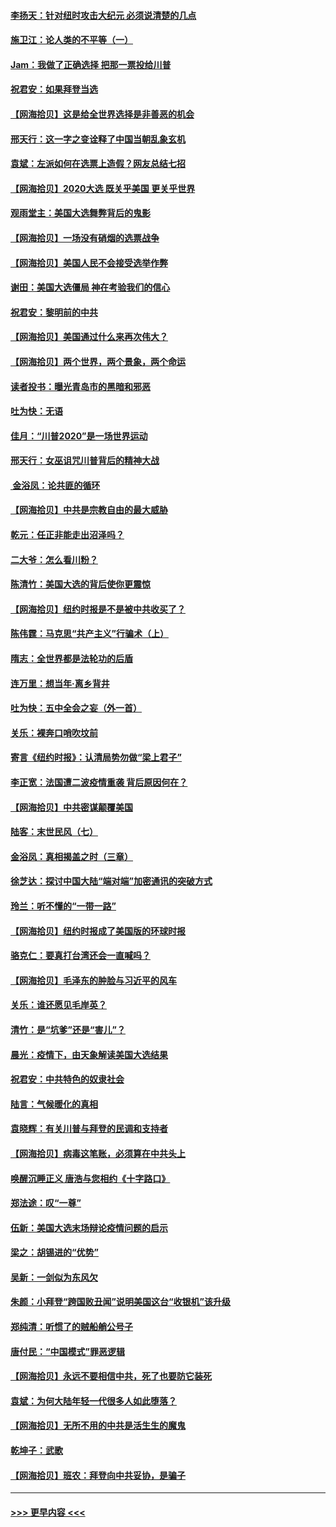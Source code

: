 #### [李扬天：针对纽时攻击大纪元 必须说清楚的几点](../pages/nsc993/n12536001.md?t=11091951) 
#### [施卫江：论人类的不平等（一）](../pages/nsc993/n12535700.md?t=11091951) 
#### [Jam：我做了正确选择 把那一票投给川普](../pages/nsc993/n12535743.md?t=11091951) 
#### [祝君安：如果拜登当选](../pages/nsc993/n12535726.md?t=11091951) 
#### [【网海拾贝】这是给全世界选择是非善恶的机会](../pages/nsc993/n12535061.md?t=11091951) 
#### [邢天行：这一字之变诠释了中国当朝乱象玄机](../pages/nsc993/n12533446.md?t=11091951) 
#### [袁斌：左派如何在选票上造假？网友总结七招](../pages/nsc993/n12533180.md?t=11091951) 
#### [【网海拾贝】2020大选 既关乎美国 更关乎世界](../pages/nsc993/n12533161.md?t=11091951) 
#### [观雨堂主：美国大选舞弊背后的鬼影](../pages/nsc993/n12533153.md?t=11091951) 
#### [【网海拾贝】一场没有硝烟的选票战争](../pages/nsc993/n12531883.md?t=11091951) 
#### [【网海拾贝】美国人民不会接受选举作弊](../pages/nsc993/n12528850.md?t=11091951) 
#### [谢田：美国大选僵局 神在考验我们的信心](../pages/nsc993/n12527932.md?t=11091951) 
#### [祝君安：黎明前的中共](../pages/nsc993/n12524071.md?t=11091951) 
#### [【网海拾贝】美国通过什么来再次伟大？](../pages/nsc993/n12523844.md?t=11091951) 
#### [【网海拾贝】两个世界，两个景象，两个命运](../pages/nsc993/n12521419.md?t=11091951) 
#### [读者投书：曝光青岛市的黑暗和邪恶](../pages/nsc993/n12520988.md?t=11091951) 
#### [吐为快：无语](../pages/nsc993/n12518588.md?t=11091951) 
#### [佳月：“川普2020”是一场世界运动](../pages/nsc993/n12518581.md?t=11091951) 
#### [邢天行：女巫诅咒川普背后的精神大战](../pages/nsc993/n12517257.md?t=11091951) 
#### [ 金浴凤：论共匪的循环](../pages/nsc993/n12517133.md?t=11091951) 
#### [【网海拾贝】中共是宗教自由的最大威胁](../pages/nsc993/n12516879.md?t=11091951) 
#### [乾元：任正非能走出沼泽吗？](../pages/nsc993/n12515831.md?t=11091951) 
#### [二大爷：怎么看川粉？](../pages/nsc993/n12515820.md?t=11091951) 
#### [陈清竹：美国大选的背后使你更震惊](../pages/nsc993/n12515589.md?t=11091951) 
#### [【网海拾贝】纽约时报是不是被中共收买了？](../pages/nsc993/n12515122.md?t=11091951) 
#### [陈伟霆：马克思“共产主义”行骗术（上）](../pages/nsc993/n12510217.md?t=11091951) 
#### [隋志：全世界都是法轮功的后盾](../pages/nsc993/n12510636.md?t=11091951) 
#### [连万里：想当年‧离乡背井](../pages/nsc993/n12510623.md?t=11091951) 
#### [吐为快：五中全会之妄（外一首）](../pages/nsc993/n12510470.md?t=11091951) 
#### [关乐：裸奔口哨吹坟前](../pages/nsc993/n12510403.md?t=11091951) 
#### [寄言《纽约时报》：认清局势勿做“梁上君子”](../pages/nsc993/n12510042.md?t=11091951) 
#### [李正宽：法国遭二波疫情重袭 背后原因何在？](../pages/nsc993/n12509971.md?t=11091951) 
#### [【网海拾贝】中共密谋颠覆美国](../pages/nsc993/n12509816.md?t=11091951) 
#### [陆客：末世民风（七）](../pages/nsc993/n12507822.md?t=11091951) 
#### [金浴凤：真相揭盖之时（三章）](../pages/nsc993/n12507804.md?t=11091951) 
#### [徐芝达：探讨中国大陆“端对端”加密通讯的突破方式](../pages/nsc993/n12507682.md?t=11091951) 
#### [玲兰：听不懂的“一带一路”](../pages/nsc993/n12507669.md?t=11091951) 
#### [【网海拾贝】纽约时报成了美国版的环球时报](../pages/nsc993/n12507053.md?t=11091951) 
#### [骆克仁：要真打台湾还会一直喊吗？](../pages/nsc993/n12506843.md?t=11091951) 
#### [【网海拾贝】毛泽东的肿脸与习近平的风车](../pages/nsc993/n12504537.md?t=11091951) 
#### [关乐：谁还愿见毛岸英？](../pages/nsc993/n12503866.md?t=11091951) 
#### [清竹：是“坑爹”还是“害儿”？](../pages/nsc993/n12503034.md?t=11091951) 
#### [晨光：疫情下，由天象解读美国大选结果](../pages/nsc993/n12502536.md?t=11091951) 
#### [祝君安：中共特色的奴隶社会](../pages/nsc993/n12501529.md?t=11091951) 
#### [陆言：气候暖化的真相](../pages/nsc993/n12501183.md?t=11091951) 
#### [袁晓辉：有关川普与拜登的民调和支持者](../pages/nsc993/n12500433.md?t=11091951) 
#### [【网海拾贝】病毒这笔账，必须算在中共头上](../pages/nsc993/n12500320.md?t=11091951) 
#### [唤醒沉睡正义 唐浩与您相约《十字路口》](../pages/nsc993/n12497980.md?t=11091951) 
#### [郑法途：叹“一尊”](../pages/nsc993/n12498837.md?t=11091951) 
#### [伍新：美国大选末场辩论疫情问题的启示](../pages/nsc993/n12498829.md?t=11091951) 
#### [梁之：胡锡进的“优势”](../pages/nsc993/n12498780.md?t=11091951) 
#### [吴新：一剑似为东风欠](../pages/nsc993/n12498772.md?t=11091951) 
#### [朱颜：小拜登“跨国败丑闻”说明美国这台“收银机”该升级](../pages/nsc993/n12498731.md?t=11091951) 
#### [郑纯清：听惯了的贼船艄公号子](../pages/nsc993/n12498721.md?t=11091951) 
#### [唐付民：“中国模式”罪恶逻辑](../pages/nsc993/n12498310.md?t=11091951) 
#### [【网海拾贝】永远不要相信中共，死了也要防它装死](../pages/nsc993/n12498162.md?t=11091951) 
#### [袁斌：为何大陆年轻一代很多人如此堕落？](../pages/nsc993/n12495696.md?t=11091951) 
#### [【网海拾贝】无所不用的中共是活生生的魔鬼](../pages/nsc993/n12495621.md?t=11091951) 
#### [乾坤子：武歌](../pages/nsc993/n12493391.md?t=11091951) 
#### [【网海拾贝】班农：拜登向中共妥协，是骗子](../pages/nsc993/n12492877.md?t=11091951) 

----
#### [ >>> 更早内容 <<< ](../indexes/nsc993-earlier.md)
